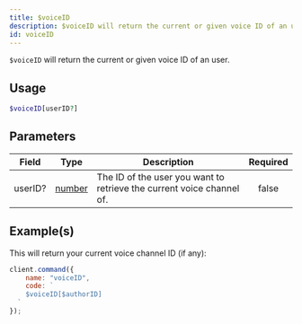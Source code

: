 ```yaml
---
title: $voiceID
description: $voiceID will return the current or given voice ID of an user.
id: voiceID
---
```


`$voiceID` will return the current or given voice ID of an user.

## Usage

```php
$voiceID[userID?]
```

## Parameters

| Field   | Type                                                                                              | Description                                                           | Required |
| ------- | ------------------------------------------------------------------------------------------------- | --------------------------------------------------------------------- | :------: |
| userID? | [number](https://developer.mozilla.org/en-US/docs/Web/JavaScript/Reference/Global_Objects/Number) | The ID of the user you want to retrieve the current voice channel of. |  false   |

## Example(s)

This will return your current voice channel ID (if any):

```javascript
client.command({
    name: "voiceID",
    code: `
    $voiceID[$authorID]
  `
});
```
